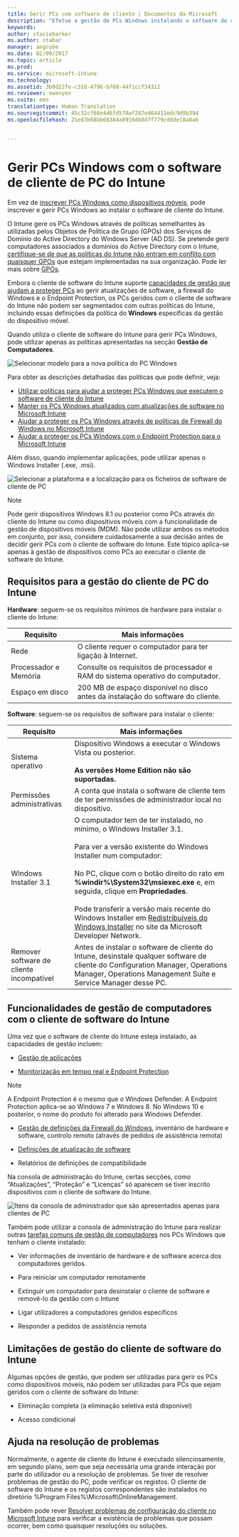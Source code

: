 ```yaml
---
title: Gerir PCs com software de cliente | Documentos da Microsoft
description: "Efetue a gestão de PCs Windows instalando o software de cliente do Intune."
keywords: 
author: staciebarker
ms.author: stabar
manager: angrobe
ms.date: 02/09/2017
ms.topic: article
ms.prod: 
ms.service: microsoft-intune
ms.technology: 
ms.assetid: 3b8d22fe-c318-4796-b760-44f1ccf34312
ms.reviewer: owenyen
ms.suite: ems
translationtype: Human Translation
ms.sourcegitcommit: 45c32cf08e4d6fd570af287ed64411edc9d9b394
ms.openlocfilehash: 21e83b68bb68384a8916db8d7f779cddde18a8a6


---
```


# <a name="manage-windows-pcs-with-intune-pc-client-software"></a>Gerir PCs Windows com o software de cliente de PC do Intune
Em vez de [inscrever PCs Windows como dispositivos móveis](set-up-windows-device-management-with-microsoft-intune.md), pode inscrever e gerir PCs Windows ao instalar o software de cliente do Intune.

O Intune gere os PCs Windows através de políticas semelhantes às utilizadas pelos Objetos de Política de Grupo (GPOs) dos Serviços de Domínio do Active Directory do Windows Server (AD DS). Se pretende gerir computadores associados a domínios do Active Directory com o Intune, [certifique-se de que as políticas do Intune não entram em conflito com quaisquer GPOs](resolve-gpo-and-microsoft-intune-policy-conflicts.md) que estejam implementadas na sua organização. Pode ler mais sobre [GPOs](https://technet.microsoft.com/library/hh147307.aspx).

Embora o cliente de software do Intune suporte [capacidades de gestão que ajudam a proteger PCs](policies-to-protect-windows-pcs-in-microsoft-intune.md) ao gerir atualizações de software, a firewall do Windows e o Endpoint Protection, os PCs geridos com o cliente de software do Intune não podem ser segmentados com outras políticas do Intune, incluindo essas definições da política do **Windows** específicas da gestão do dispositivo móvel. 

Quando utiliza o cliente de software do Intune para gerir PCs Windows, pode utilizar apenas as políticas apresentadas na secção **Gestão de Computadores**.

  ![Selecionar modelo para a nova política do PC Windows](../media/select-template-for-pc-policy.png)

Para obter as descrições detalhadas das políticas que pode definir, veja:

- [Utilizar políticas para ajudar a proteger PCs Windows que executem o software de cliente do Intune](https://docs.microsoft.com/intune/deploy-use/policies-to-protect-windows-pcs-in-microsoft-intune)
- [Manter os PCs Windows atualizados com atualizações de software no Microsoft Intune](https://docs.microsoft.com/intune/deploy-use/keep-windows-pcs-up-to-date-with-software-updates-in-microsoft-intune)
- [Ajudar a proteger os PCs Windows através de políticas de Firewall do Windows no Microsoft Intune](https://docs.microsoft.com/intune/deploy-use/help-protect-windows-pcs-using-windows-firewall-policies-in-microsoft-intune)
- [Ajudar a proteger os PCs Windows com o Endpoint Protection para o Microsoft Intune](https://docs.microsoft.com/intune/deploy-use/help-secure-windows-pcs-with-endpoint-protection-for-microsoft-intune)

Além disso, quando implementar aplicações, pode utilizar apenas o Windows Installer (.exe, .msi).

  ![Selecionar a plataforma e a localização para os ficheiros de software de cliente de PC](../media/select-platform-of-software-files-for-pc-agent.png)

> [!NOTE]
> Pode gerir dispositivos Windows 8.1 ou posterior como PCs através do cliente do Intune ou como dispositivos móveis com a funcionalidade de gestão de dispositivos móveis (MDM). Não pode utilizar ambos os métodos em conjunto, por isso, considere cuidadosamente a sua decisão antes de decidir gerir PCs com o cliente de software do Intune. Este tópico aplica-se apenas à gestão de dispositivos como PCs ao executar o cliente de software do Intune.

## <a name="requirements-for-intune-pc-client-management"></a>Requisitos para a gestão do cliente de PC do Intune

**Hardware**: seguem-se os requisitos mínimos de hardware para instalar o cliente do Intune:

|Requisito|Mais informações|
|---------------|--------------------|
|Rede|O cliente requer o computador para ter ligação à Internet.|
|Processador e Memória|Consulte os requisitos de processador e RAM do sistema operativo do computador.|
|Espaço em disco|200 MB de espaço disponível no disco antes da instalação do software do cliente.|

**Software**: seguem-se os requisitos de software para instalar o cliente:

|Requisito|Mais informações|
|---------------|--------------------|
|Sistema operativo | Dispositivo Windows a executar o Windows Vista ou posterior. </br></br>**As versões Home Edition não são suportadas.**|
|Permissões administrativas|A conta que instala o software de cliente tem de ter permissões de administrador local no dispositivo.|
|Windows Installer 3.1|O computador tem de ter instalado, no mínimo, o Windows Installer 3.1.<br /><br />Para ver a versão existente do Windows Installer num computador:<br /><br />  No PC, clique com o botão direito do rato em **%windir%\System32\msiexec.exe** e, em seguida, clique em **Propriedades**.<br /><br />Pode transferir a versão mais recente do Windows Installer em [Redistribuíveis do Windows Installer](http://go.microsoft.com/fwlink/?LinkID=234258) no site da Microsoft Developer Network.|
|Remover software de cliente incompatível|Antes de instalar o software de cliente do Intune, desinstale qualquer software de cliente do Configuration Manager, Operations Manager, Operations Management Suite e Service Manager desse PC.|

## <a name="computer-management-capabilities-with-the-intune-software-client"></a>Funcionalidades de gestão de computadores com o cliente de software do Intune

Uma vez que o software de cliente do Intune esteja instalado, as capacidades de gestão incluem: 

- [Gestão de aplicações](deploy-apps-in-microsoft-intune.md)

- [Monitorização em tempo real e Endpoint Protection](help-secure-windows-pcs-with-endpoint-protection-for-microsoft-intune.md)

 > [!NOTE]
 > A Endpoint Protection é o mesmo que o Windows Defender. A Endpoint Protection aplica-se ao Windows 7 e Windows 8. No Windows 10 e posterior, o nome do produto foi alterado para Windows Defender.

- [Gestão de definições da Firewall do Windows](help-protect-windows-pcs-using-windows-firewall-policies-in-microsoft-intune.md), inventário de hardware e software, controlo remoto (através de pedidos de assistência remota)

- [Definições de atualização de software](keep-windows-pcs-up-to-date-with-software-updates-in-microsoft-intune.md)

- Relatórios de definições de compatibilidade

Na consola de administração do Intune, certas secções, como “Atualizações”, “Proteção” e “Licenças” só aparecem se tiver inscrito dispositivos com o cliente de software do Intune.

  ![Itens da consola de administrador que são apresentados apenas para clientes de PC](../media/admin-console-settings-only-for-pc-agent.png)

Também pode utilizar a consola de administração do Intune para realizar outras [tarefas comuns de gestão de computadores](common-windows-pc-management-tasks-with-the-microsoft-intune-computer-client.md) nos PCs Windows que tenham o cliente instalado:

-   Ver informações de inventário de hardware e de software acerca dos computadores geridos.

-   Para reiniciar um computador remotamente

-   Extinguir um computador para desinstalar o cliente de software e removê-lo da gestão com o Intune

-   Ligar utilizadores a computadores geridos específicos

-   Responder a pedidos de assistência remota

## <a name="management-limitations-of-the-intune-software-client"></a>Limitações de gestão do cliente de software do Intune

Algumas opções de gestão, que podem ser utilizadas para gerir os PCs como dispositivos móveis, não podem ser utilizadas para PCs que sejam geridos com o cliente de software do Intune:

-   Eliminação completa (a eliminação seletiva está disponível)

-   Acesso condicional

## <a name="help-with-troubleshooting"></a>Ajuda na resolução de problemas

Normalmente, o agente de cliente do Intune é executado silenciosamente, em segundo plano, sem que seja necessária uma grande interação por parte do utilizador ou a resolução de problemas. Se tiver de resolver problemas de gestão do PC, pode verificar os registos. O cliente de software do Intune e os registos correspondentes são instalados no diretório %Program Files%\Microsoft\OnlineManagement.

Também pode rever [Resolver problemas de configuração do cliente no Microsoft Intune](/intune/troubleshoot/troubleshoot-client-setup-in-microsoft-intune) para verificar a existência de problemas que possam ocorrer, bem como quaisquer resoluções ou soluções.



<!--HONumber=Feb17_HO2-->


